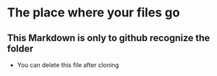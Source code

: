 # The place where your files go

## This Markdown is only to github recognize the folder

- You can delete this file after cloning
